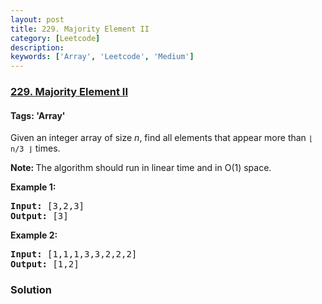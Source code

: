 ```yaml
---
layout: post
title: 229. Majority Element II
category: [Leetcode]
description: 
keywords: ['Array', 'Leetcode', 'Medium']
---
```

### [229. Majority Element II](https://leetcode.com/problems/majority-element-ii)

#### Tags: 'Array'

<div class="content__u3I1 question-content__JfgR"><div><p>Given an integer array of size <i>n</i>, find all elements that appear more than <code>⌊ n/3 ⌋</code> times.</p>
<p><strong>Note: </strong>The algorithm should run in linear time and in O(1) space.</p>
<p><strong>Example 1:</strong></p>
<pre><strong>Input:</strong> [3,2,3]
<strong>Output:</strong> [3]</pre>
<p><strong>Example 2:</strong></p>
<pre><strong>Input:</strong> [1,1,1,3,3,2,2,2]
<strong>Output:</strong> [1,2]</pre>
</div></div>

### Solution
